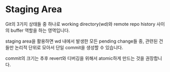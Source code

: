 # Staging Area

Git의 3가지 상태들 중 하나로 working directory(wd)와 remote repo history 사이의 buffer 역할을 하는 영역입니다.

staging area을 활용하면 wd 내에서 발생한 모든 pending change들 중, 관련된 건들만 논리적 단위로 모아서 단일 commit을 생성할 수 있습니다.

commit의 크기는 추후 revert와 디버깅을 위해서 atomic하게 만드는 것을 권장합니다.
